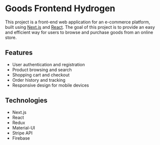 # Goods Frontend Hydrogen

This project is a front-end web application for an e-commerce platform, built using [Next.js](https://nextjs.org/) and [React](https://reactjs.org/). The goal of this project is to provide an easy and efficient way for users to browse and purchase goods from an online store.

## Features
- User authentication and registration
- Product browsing and search
- Shopping cart and checkout
- Order history and tracking
- Responsive design for mobile devices

## Technologies
- Next.js
- React
- Redux
- Material-UI
- Stripe API
- Firebase

